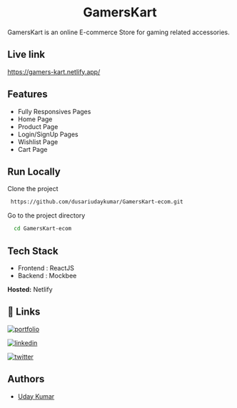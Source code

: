 <h1 align="center"> GamersKart</h1>

GamersKart is an online E-commerce Store for gaming related accessories.
## Live link
  https://gamers-kart.netlify.app/


## Features 
- Fully Responsives Pages
- Home Page
- Product Page
- Login/SignUp Pages
- Wishlist Page
- Cart Page

## Run Locally

Clone the project

```bash
 https://github.com/dusariudaykumar/GamersKart-ecom.git
```

Go to the project directory

```bash
  cd GamersKart-ecom
```



## Tech Stack

- Frontend : ReactJS
- Backend : Mockbee  

**Hosted:** Netlify



## 🔗 Links

[![portfolio](https://img.shields.io/badge/my_portfolio-000?style=for-the-badge&logo=ko-fi&logoColor=white)](https://udaykumardusari.netlify.app/)

[![linkedin](https://img.shields.io/badge/linkedin-0A66C2?style=for-the-badge&logo=linkedin&logoColor=white)](https://www.linkedin.com/in/dusari-uday-kumar-bb2543207/)

[![twitter](https://img.shields.io/badge/twitter-1DA1F2?style=for-the-badge&logo=twitter&logoColor=white)](https://twitter.com/UdayKumarDusari)

## Authors

- [Uday Kumar](https://github.com/dusariudaykumar)
